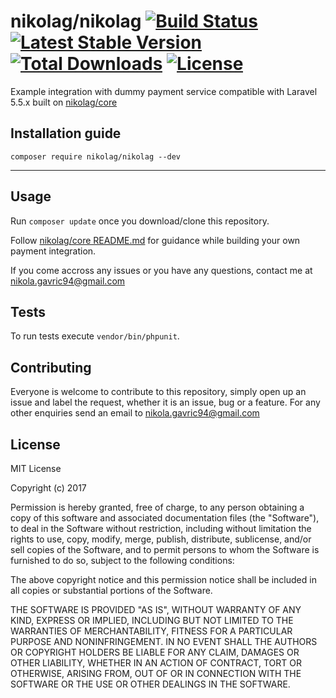 nikolag/nikolag 
[![Build Status](https://travis-ci.org/NikolaGavric94/nikolag-core-impl.svg)](https://travis-ci.org/NikolaGavric94/nikolag-core-impl)
[![Latest Stable Version](https://poser.pugx.org/nikolag/nikolag/v/stable)](https://packagist.org/packages/nikolag/nikolag) 
[![Total Downloads](https://poser.pugx.org/nikolag/nikolag/downloads)](https://packagist.org/packages/nikolag/nikolag) 
[![License](https://poser.pugx.org/nikolag/nikolag/license)](https://packagist.org/packages/nikolag/nikolag) 
=========
Example integration with dummy payment service compatible with Laravel 5.5.x built on [nikolag/core](https://github.com/NikolaGavric94/nikolag-core/)

## Installation guide
`composer require nikolag/nikolag --dev`

---

## Usage
Run `composer update` once you download/clone this repository.

Follow [nikolag/core README.md](https://github.com/NikolaGavric94/nikolag-core/) for guidance while building your own payment integration. 

If you come accross any issues or you have any questions, contact me at nikola.gavric94@gmail.com

## Tests
To run tests execute `vendor/bin/phpunit`.

## Contributing
Everyone is welcome to contribute to this repository, simply open up an issue
and label the request, whether it is an issue, bug or a feature. For any other
enquiries send an email to nikola.gavric94@gmail.com

## License
MIT License

Copyright (c) 2017

Permission is hereby granted, free of charge, to any person obtaining a copy
of this software and associated documentation files (the "Software"), to deal
in the Software without restriction, including without limitation the rights
to use, copy, modify, merge, publish, distribute, sublicense, and/or sell
copies of the Software, and to permit persons to whom the Software is
furnished to do so, subject to the following conditions:

The above copyright notice and this permission notice shall be included in
all copies or substantial portions of the Software.

THE SOFTWARE IS PROVIDED "AS IS", WITHOUT WARRANTY OF ANY KIND, EXPRESS OR
IMPLIED, INCLUDING BUT NOT LIMITED TO THE WARRANTIES OF MERCHANTABILITY,
FITNESS FOR A PARTICULAR PURPOSE AND NONINFRINGEMENT. IN NO EVENT SHALL THE
AUTHORS OR COPYRIGHT HOLDERS BE LIABLE FOR ANY CLAIM, DAMAGES OR OTHER
LIABILITY, WHETHER IN AN ACTION OF CONTRACT, TORT OR OTHERWISE, ARISING FROM,
OUT OF OR IN CONNECTION WITH THE SOFTWARE OR THE USE OR OTHER DEALINGS IN
THE SOFTWARE.